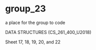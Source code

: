 # group_23
a place for the group to code



DATA STRUCTURES (CS_261_400_U2018)

Sheet 17, 18, 19, 20, and 22
